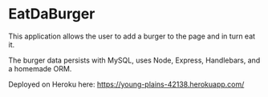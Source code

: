 # EatDaBurger

This application allows the user to add a burger to the page and in turn eat it.

The burger data persists with MySQL, uses Node, Express, Handlebars, and a homemade ORM.

Deployed on Heroku here:
https://young-plains-42138.herokuapp.com/